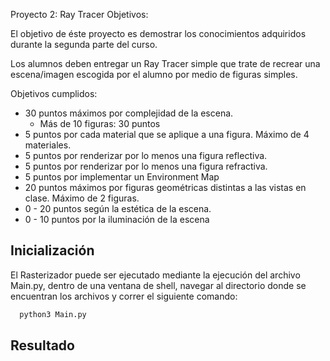 Proyecto 2: Ray Tracer
Objetivos:

El objetivo de éste proyecto es demostrar los conocimientos adquiridos durante la segunda parte del curso.

Los alumnos deben entregar un Ray Tracer simple que trate de recrear una escena/imagen escogida por el alumno por medio de figuras simples.


Objetivos cumplidos:

- 30 puntos máximos por complejidad de la escena.
  - Más de 10 figuras: 30 puntos
- 5 puntos por cada material que se aplique a una figura. Máximo de 4 materiales.
- 5 puntos por renderizar por lo menos una figura reflectiva.
- 5 puntos por renderizar por lo menos una figura refractiva.
- 5 puntos por implementar un Environment Map
- 20 puntos máximos por figuras geométricas distintas a las vistas en clase. Máximo de 2 figuras.
- 0 - 20 puntos según la estética de la escena.
- 0 - 10 puntos por la iluminación de la escena


## Inicialización
El Rasterizador puede ser ejecutado mediante la ejecución del archivo Main.py, dentro de una ventana de shell, navegar al directorio donde se encuentran los archivos y correr el siguiente comando:
  ```bash
    python3 Main.py
  ```  

## Resultado
